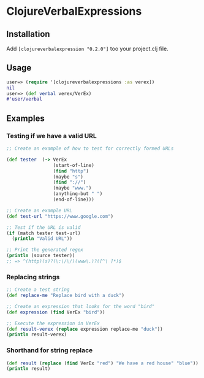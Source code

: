 ClojureVerbalExpressions
=======================

## Installation
Add `[clojureverbalexpression "0.2.0"]` too your project.clj file.

## Usage
```clojure
user=> (require '[clojureverbalexpressions :as verex])
nil
user=> (def verbal verex/VerEx)
#'user/verbal
```
## Examples

### Testing if we have a valid URL
```clojure
;; Create an example of how to test for correctly formed URLs

(def tester  (-> VerEx 
                 (start-of-line)
                 (find "http")
                 (maybe "s")
                 (find "://")
                 (maybe "www.")
                 (anything-but " ")
                 (end-of-line)))

;; Create an example URL
(def test-url "https://www.google.com")

;; Test if the URL is valid
(if (match tester test-url)
  (println "Valid URL"))

;; Print the generated regex
(println (source tester)) 
;; => ^(http)(s)?(\:\/\/)(www\.)?([^\ ]*)$
```
### Replacing strings
```clojure
;; Create a test string
(def replace-me "Replace bird with a duck")

;; Create an expression that looks for the word "bird"
(def expression (find VerEx "bird"))

;; Execute the expression in VerEx
(def result-verex (replace expression replace-me "duck"))
(println result-verex)
```
### Shorthand for string replace
```clojure
(def result (replace (find VerEx "red") "We have a red house" "blue"))
(println result)
```
